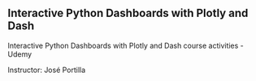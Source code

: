 ## Interactive Python Dashboards with Plotly and Dash

Interactive Python Dashboards with Plotly and Dash course activities - Udemy

Instructor: José Portilla
